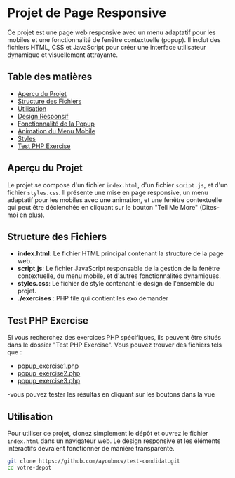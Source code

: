# Projet de Page Responsive

Ce projet est une page web responsive avec un menu adaptatif pour les mobiles et une fonctionnalité de fenêtre contextuelle (popup). Il inclut des fichiers HTML, CSS et JavaScript pour créer une interface utilisateur dynamique et visuellement attrayante.

## Table des matières
- [Aperçu du Projet](#aperçu-du-projet)
- [Structure des Fichiers](#structure-des-fichiers)
- [Utilisation](#utilisation)
- [Design Responsif](#design-responsif)
- [Fonctionnalité de la Popup](#fonctionnalité-de-la-popup)
- [Animation du Menu Mobile](#animation-du-menu-mobile)
- [Styles](#styles)
- [Test PHP Exercise](#test-php-exercise)  

## Aperçu du Projet

Le projet se compose d'un fichier `index.html`, d'un fichier `script.js`, et d'un fichier `styles.css`. Il présente une mise en page responsive, un menu adaptatif pour les mobiles avec une animation, et une fenêtre contextuelle qui peut être déclenchée en cliquant sur le bouton "Tell Me More" (Dites-moi en plus).

## Structure des Fichiers

- **index.html**: Le fichier HTML principal contenant la structure de la page web.
- **script.js**: Le fichier JavaScript responsable de la gestion de la fenêtre contextuelle, du menu mobile, et d'autres fonctionnalités dynamiques.
- **styles.css**: Le fichier de style contenant le design de l'ensemble du projet.
- **./exercises** : PHP file qui contient les exo demander 
## Test PHP Exercise

Si vous recherchez des exercices PHP spécifiques, ils peuvent être situés dans le dossier "Test PHP Exercise". Vous pouvez trouver des fichiers tels que :
- [popup_exercise1.php](popup_exercise1.php)
- [popup_exercise2.php](popup_exercise2.php)
- [popup_exercise3.php](popup_exercise3.php)

-vous pouvez tester les résultas en cliquant sur les boutons dans la vue  

## Utilisation

Pour utiliser ce projet, clonez simplement le dépôt et ouvrez le fichier `index.html` dans un navigateur web. Le design responsive et les éléments interactifs devraient fonctionner de manière transparente.

```bash
git clone https://github.com/ayoubmcw/test-condidat.git
cd votre-depot
